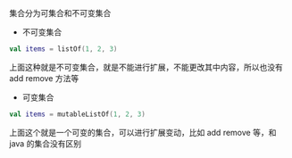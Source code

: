 集合分为可集合和不可变集合

- 不可变集合

```kotlin
val items = listOf(1, 2, 3)
```

上面这种就是不可变集合，就是不能进行扩展，不能更改其中内容，所以也没有 add remove 方法等


- 可变集合

```kotlin
val items = mutableListOf(1, 2, 3)
```

上面这个就是一个可变的集合，可以进行扩展变动，比如 add  remove 等，和 java 的集合没有区别